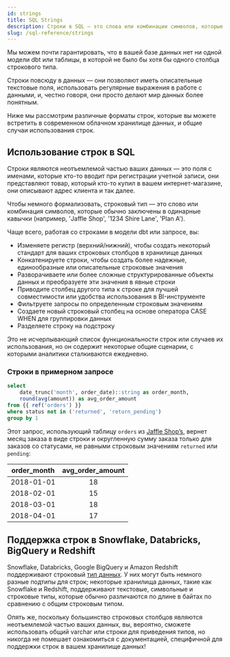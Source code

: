 ```yaml
---
id: strings
title: SQL Strings
description: Строки в SQL — это слова или комбинации символов, которые обычно заключены в одинарные кавычки (например, 'Jaffle Shop', '1234 Shire Lane', 'Plan A').
slug: /sql-reference/strings
---
```


<head>
    <title>Работа со строками в SQL</title>
</head>

Мы можем почти гарантировать, что в вашей базе данных нет ни одной модели dbt или таблицы, в которой не было бы хотя бы одного столбца строкового типа.

Строки повсюду в данных — они позволяют иметь описательные текстовые поля, использовать регулярные выражения в работе с данными, и, честно говоря, они просто делают мир данных более понятным.

Ниже мы рассмотрим различные форматы строк, которые вы можете встретить в современном облачном хранилище данных, и общие случаи использования строк.

## Использование строк в SQL

Строки являются неотъемлемой частью ваших данных — это поля с именами, которые кто-то вводит при регистрации учетной записи, они представляют товар, который кто-то купил в вашем интернет-магазине, они описывают адрес клиента и так далее.

Чтобы немного формализовать, строковый тип — это слово или комбинация символов, которые обычно заключены в одинарные кавычки (например, 'Jaffle Shop', '1234 Shire Lane', 'Plan A').

Чаще всего, работая со строками в модели dbt или запросе, вы:

- Изменяете регистр (верхний/нижний), чтобы создать некоторый стандарт для ваших строковых столбцов в хранилище данных
- Конкатенируете строки, чтобы создать более надежные, единообразные или описательные строковые значения
- Разворачиваете <Term id="json" /> или более сложные структурированные объекты данных и преобразуете эти значения в явные строки
- Приводите столбец другого типа к строке для лучшей совместимости или удобства использования в BI-инструменте
- Фильтруете запросы по определенным строковым значениям
- Создаете новый строковый столбец на основе оператора CASE WHEN для группировки данных
- Разделяете строку на подстроку

Это не исчерпывающий список функциональности строк или случаев их использования, но он содержит некоторые общие сценарии, с которыми аналитики сталкиваются ежедневно.

### Строки в примерном запросе

```sql
select
	date_trunc('month', order_date)::string as order_month,
	round(avg(amount)) as avg_order_amount
from {{ ref('orders') }}
where status not in ('returned', 'return_pending')
group by 1
```

Этот запрос, использующий таблицу `orders` из [Jaffle Shop’s](https://github.com/dbt-labs/jaffle_shop), вернет месяц заказа в виде строки и округленную сумму заказа только для заказов со статусами, не равными строковым значениям `returned` или `pending`:

| order_month | avg_order_amount |
|:---:|:---:|
| 2018-01-01 | 18 |
| 2018-02-01 | 15 |
| 2018-03-01 | 18 |
| 2018-04-01 | 17 |

## Поддержка строк в Snowflake, Databricks, BigQuery и Redshift

Snowflake, Databricks, Google BigQuery и Amazon Redshift поддерживают строковый [тип данных](/sql-reference/data-types#string-data-types). У них могут быть немного разные подтипы для строк; некоторые хранилища данных, такие как Snowflake и Redshift, поддерживают текстовые, символьные и строковые типы, которые обычно различаются по длине в байтах по сравнению с общим строковым типом.

Опять же, поскольку большинство строковых столбцов являются неотъемлемой частью ваших данных, вы, вероятно, сможете использовать общий varchar или строки для приведения типов, но никогда не помешает ознакомиться с документацией, специфичной для поддержки строк в вашем хранилище данных!